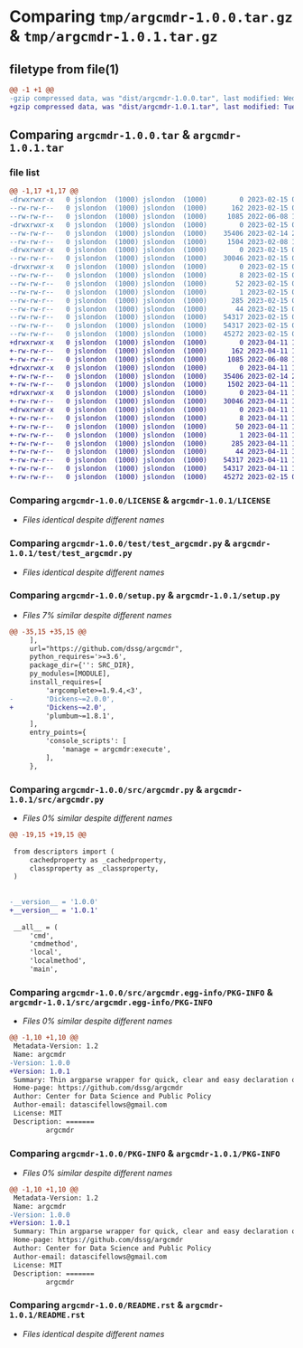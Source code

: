 # Comparing `tmp/argcmdr-1.0.0.tar.gz` & `tmp/argcmdr-1.0.1.tar.gz`

## filetype from file(1)

```diff
@@ -1 +1 @@
-gzip compressed data, was "dist/argcmdr-1.0.0.tar", last modified: Wed Feb 15 04:36:48 2023, max compression
+gzip compressed data, was "dist/argcmdr-1.0.1.tar", last modified: Tue Apr 11 19:35:04 2023, max compression
```

## Comparing `argcmdr-1.0.0.tar` & `argcmdr-1.0.1.tar`

### file list

```diff
@@ -1,17 +1,17 @@
-drwxrwxr-x   0 jslondon  (1000) jslondon  (1000)        0 2023-02-15 04:36:48.000000 argcmdr-1.0.0/
--rw-rw-r--   0 jslondon  (1000) jslondon  (1000)      162 2023-02-15 04:36:48.000000 argcmdr-1.0.0/setup.cfg
--rw-rw-r--   0 jslondon  (1000) jslondon  (1000)     1085 2022-06-08 18:44:16.000000 argcmdr-1.0.0/LICENSE
-drwxrwxr-x   0 jslondon  (1000) jslondon  (1000)        0 2023-02-15 04:36:48.000000 argcmdr-1.0.0/test/
--rw-rw-r--   0 jslondon  (1000) jslondon  (1000)    35406 2023-02-14 21:11:22.000000 argcmdr-1.0.0/test/test_argcmdr.py
--rw-rw-r--   0 jslondon  (1000) jslondon  (1000)     1504 2023-02-08 19:44:26.000000 argcmdr-1.0.0/setup.py
-drwxrwxr-x   0 jslondon  (1000) jslondon  (1000)        0 2023-02-15 04:36:48.000000 argcmdr-1.0.0/src/
--rw-rw-r--   0 jslondon  (1000) jslondon  (1000)    30046 2023-02-15 04:36:48.000000 argcmdr-1.0.0/src/argcmdr.py
-drwxrwxr-x   0 jslondon  (1000) jslondon  (1000)        0 2023-02-15 04:36:48.000000 argcmdr-1.0.0/src/argcmdr.egg-info/
--rw-rw-r--   0 jslondon  (1000) jslondon  (1000)        8 2023-02-15 04:36:48.000000 argcmdr-1.0.0/src/argcmdr.egg-info/top_level.txt
--rw-rw-r--   0 jslondon  (1000) jslondon  (1000)       52 2023-02-15 04:36:48.000000 argcmdr-1.0.0/src/argcmdr.egg-info/requires.txt
--rw-rw-r--   0 jslondon  (1000) jslondon  (1000)        1 2023-02-15 04:36:48.000000 argcmdr-1.0.0/src/argcmdr.egg-info/dependency_links.txt
--rw-rw-r--   0 jslondon  (1000) jslondon  (1000)      285 2023-02-15 04:36:48.000000 argcmdr-1.0.0/src/argcmdr.egg-info/SOURCES.txt
--rw-rw-r--   0 jslondon  (1000) jslondon  (1000)       44 2023-02-15 04:36:48.000000 argcmdr-1.0.0/src/argcmdr.egg-info/entry_points.txt
--rw-rw-r--   0 jslondon  (1000) jslondon  (1000)    54317 2023-02-15 04:36:48.000000 argcmdr-1.0.0/src/argcmdr.egg-info/PKG-INFO
--rw-rw-r--   0 jslondon  (1000) jslondon  (1000)    54317 2023-02-15 04:36:48.000000 argcmdr-1.0.0/PKG-INFO
--rw-rw-r--   0 jslondon  (1000) jslondon  (1000)    45272 2023-02-15 04:28:28.000000 argcmdr-1.0.0/README.rst
+drwxrwxr-x   0 jslondon  (1000) jslondon  (1000)        0 2023-04-11 19:35:04.000000 argcmdr-1.0.1/
+-rw-rw-r--   0 jslondon  (1000) jslondon  (1000)      162 2023-04-11 19:35:04.000000 argcmdr-1.0.1/setup.cfg
+-rw-rw-r--   0 jslondon  (1000) jslondon  (1000)     1085 2022-06-08 18:44:16.000000 argcmdr-1.0.1/LICENSE
+drwxrwxr-x   0 jslondon  (1000) jslondon  (1000)        0 2023-04-11 19:35:04.000000 argcmdr-1.0.1/test/
+-rw-rw-r--   0 jslondon  (1000) jslondon  (1000)    35406 2023-02-14 21:11:22.000000 argcmdr-1.0.1/test/test_argcmdr.py
+-rw-rw-r--   0 jslondon  (1000) jslondon  (1000)     1502 2023-04-11 19:34:12.000000 argcmdr-1.0.1/setup.py
+drwxrwxr-x   0 jslondon  (1000) jslondon  (1000)        0 2023-04-11 19:35:04.000000 argcmdr-1.0.1/src/
+-rw-rw-r--   0 jslondon  (1000) jslondon  (1000)    30046 2023-04-11 19:33:32.000000 argcmdr-1.0.1/src/argcmdr.py
+drwxrwxr-x   0 jslondon  (1000) jslondon  (1000)        0 2023-04-11 19:35:04.000000 argcmdr-1.0.1/src/argcmdr.egg-info/
+-rw-rw-r--   0 jslondon  (1000) jslondon  (1000)        8 2023-04-11 19:35:04.000000 argcmdr-1.0.1/src/argcmdr.egg-info/top_level.txt
+-rw-rw-r--   0 jslondon  (1000) jslondon  (1000)       50 2023-04-11 19:35:04.000000 argcmdr-1.0.1/src/argcmdr.egg-info/requires.txt
+-rw-rw-r--   0 jslondon  (1000) jslondon  (1000)        1 2023-04-11 19:35:04.000000 argcmdr-1.0.1/src/argcmdr.egg-info/dependency_links.txt
+-rw-rw-r--   0 jslondon  (1000) jslondon  (1000)      285 2023-04-11 19:35:04.000000 argcmdr-1.0.1/src/argcmdr.egg-info/SOURCES.txt
+-rw-rw-r--   0 jslondon  (1000) jslondon  (1000)       44 2023-04-11 19:35:04.000000 argcmdr-1.0.1/src/argcmdr.egg-info/entry_points.txt
+-rw-rw-r--   0 jslondon  (1000) jslondon  (1000)    54317 2023-04-11 19:35:04.000000 argcmdr-1.0.1/src/argcmdr.egg-info/PKG-INFO
+-rw-rw-r--   0 jslondon  (1000) jslondon  (1000)    54317 2023-04-11 19:35:04.000000 argcmdr-1.0.1/PKG-INFO
+-rw-rw-r--   0 jslondon  (1000) jslondon  (1000)    45272 2023-02-15 04:28:28.000000 argcmdr-1.0.1/README.rst
```

### Comparing `argcmdr-1.0.0/LICENSE` & `argcmdr-1.0.1/LICENSE`

 * *Files identical despite different names*

### Comparing `argcmdr-1.0.0/test/test_argcmdr.py` & `argcmdr-1.0.1/test/test_argcmdr.py`

 * *Files identical despite different names*

### Comparing `argcmdr-1.0.0/setup.py` & `argcmdr-1.0.1/setup.py`

 * *Files 7% similar despite different names*

```diff
@@ -35,15 +35,15 @@
     ],
     url="https://github.com/dssg/argcmdr",
     python_requires='>=3.6',
     package_dir={'': SRC_DIR},
     py_modules=[MODULE],
     install_requires=[
         'argcomplete>=1.9.4,<3',
-        'Dickens~=2.0.0',
+        'Dickens~=2.0',
         'plumbum~=1.8.1',
     ],
     entry_points={
         'console_scripts': [
             'manage = argcmdr:execute',
         ],
     },
```

### Comparing `argcmdr-1.0.0/src/argcmdr.py` & `argcmdr-1.0.1/src/argcmdr.py`

 * *Files 0% similar despite different names*

```diff
@@ -19,15 +19,15 @@
 
 from descriptors import (
     cachedproperty as _cachedproperty,
     classproperty as _classproperty,
 )
 
 
-__version__ = '1.0.0'
+__version__ = '1.0.1'
 
 __all__ = (
     'cmd',
     'cmdmethod',
     'local',
     'localmethod',
     'main',
```

### Comparing `argcmdr-1.0.0/src/argcmdr.egg-info/PKG-INFO` & `argcmdr-1.0.1/src/argcmdr.egg-info/PKG-INFO`

 * *Files 0% similar despite different names*

```diff
@@ -1,10 +1,10 @@
 Metadata-Version: 1.2
 Name: argcmdr
-Version: 1.0.0
+Version: 1.0.1
 Summary: Thin argparse wrapper for quick, clear and easy declaration of hierarchical console command interfaces
 Home-page: https://github.com/dssg/argcmdr
 Author: Center for Data Science and Public Policy
 Author-email: datascifellows@gmail.com
 License: MIT
 Description: =======
         argcmdr
```

### Comparing `argcmdr-1.0.0/PKG-INFO` & `argcmdr-1.0.1/PKG-INFO`

 * *Files 0% similar despite different names*

```diff
@@ -1,10 +1,10 @@
 Metadata-Version: 1.2
 Name: argcmdr
-Version: 1.0.0
+Version: 1.0.1
 Summary: Thin argparse wrapper for quick, clear and easy declaration of hierarchical console command interfaces
 Home-page: https://github.com/dssg/argcmdr
 Author: Center for Data Science and Public Policy
 Author-email: datascifellows@gmail.com
 License: MIT
 Description: =======
         argcmdr
```

### Comparing `argcmdr-1.0.0/README.rst` & `argcmdr-1.0.1/README.rst`

 * *Files identical despite different names*

